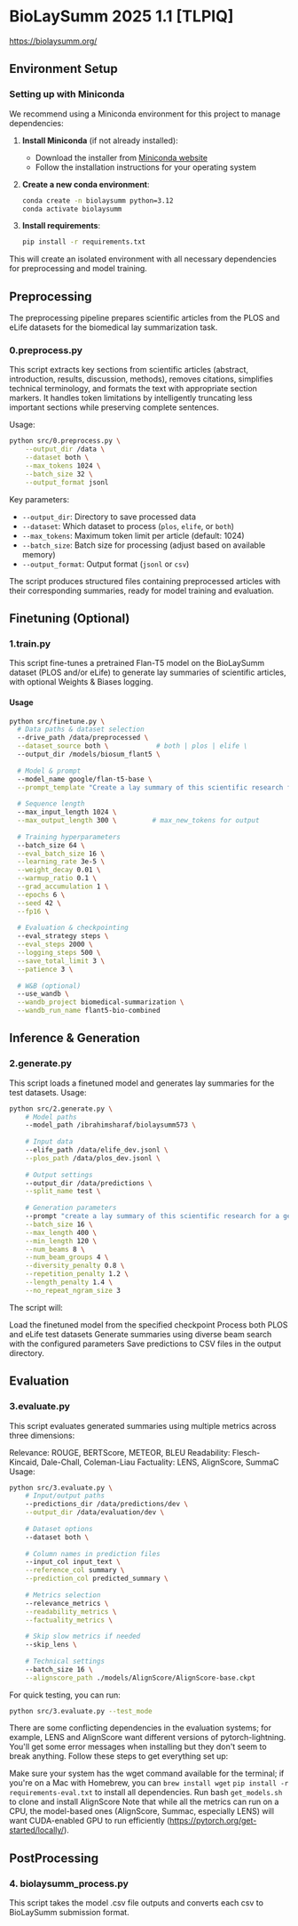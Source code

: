 # BioLaySumm 2025 1.1 [TLPIQ]

https://biolaysumm.org/

## Environment Setup

### Setting up with Miniconda

We recommend using a Miniconda environment for this project to manage dependencies:

1. **Install Miniconda** (if not already installed):
   - Download the installer from [Miniconda website](https://docs.conda.io/en/latest/miniconda.html)
   - Follow the installation instructions for your operating system

2. **Create a new conda environment**:
   ```bash
   conda create -n biolaysumm python=3.12
   conda activate biolaysumm
   ```

3. **Install requirements**:
   ```bash
   pip install -r requirements.txt
   ```

This will create an isolated environment with all necessary dependencies for preprocessing and model training.

## Preprocessing

The preprocessing pipeline prepares scientific articles from the PLOS and eLife datasets for the biomedical lay summarization task.

### 0.preprocess.py

This script extracts key sections from scientific articles (abstract, introduction, results, discussion, methods), removes citations, simplifies technical terminology, and formats the text with appropriate section markers. It handles token limitations by intelligently truncating less important sections while preserving complete sentences.

Usage:

```bash
python src/0.preprocess.py \
    --output_dir /data \
    --dataset both \
    --max_tokens 1024 \
    --batch_size 32 \
    --output_format jsonl
 ```

Key parameters:
- `--output_dir`: Directory to save processed data
- `--dataset`: Which dataset to process (`plos`, `elife`, or `both`)
- `--max_tokens`: Maximum token limit per article (default: 1024)
- `--batch_size`: Batch size for processing (adjust based on available memory)
- `--output_format`: Output format (`jsonl` or `csv`)

The script produces structured files containing preprocessed articles with their corresponding summaries, ready for model training and evaluation.

## Finetuning (Optional)

### 1.train.py

This script fine-tunes a pretrained Flan-T5 model on the BioLaySumm dataset (PLOS and/or eLife) to generate lay summaries of scientific articles, with optional Weights & Biases logging.

#### Usage

```bash
python src/finetune.py \
  # Data paths & dataset selection
  --drive_path /data/preprocessed \
  --dataset_source both \            # both | plos | elife \
  --output_dir /models/biosum_flant5 \
  
  # Model & prompt
  --model_name google/flan-t5-base \
  --prompt_template "Create a lay summary of this scientific research for a general audience who has no background in biology: " \
  
  # Sequence length
  --max_input_length 1024 \
  --max_output_length 300 \         # max_new_tokens for output
  
  # Training hyperparameters
  --batch_size 64 \
  --eval_batch_size 16 \
  --learning_rate 3e-5 \
  --weight_decay 0.01 \
  --warmup_ratio 0.1 \
  --grad_accumulation 1 \
  --epochs 6 \
  --seed 42 \
  --fp16 \
  
  # Evaluation & checkpointing
  --eval_strategy steps \
  --eval_steps 2000 \
  --logging_steps 500 \
  --save_total_limit 3 \
  --patience 3 \
  
  # W&B (optional)
  --use_wandb \
  --wandb_project biomedical-summarization \
  --wandb_run_name flant5-bio-combined
```

## Inference & Generation

### 2.generate.py
This script loads a finetuned model and generates lay summaries for the test datasets.
Usage:
```bash
python src/2.generate.py \
    # Model paths
    --model_path /ibrahimsharaf/biolaysumm573 \
    
    # Input data
    --elife_path /data/elife_dev.jsonl \
    --plos_path /data/plos_dev.jsonl \
    
    # Output settings
    --output_dir /data/predictions \
    --split_name test \
    
    # Generation parameters
    --prompt "create a lay summary of this scientific research for a general audience who has no background in biology: " \
    --batch_size 16 \
    --max_length 400 \
    --min_length 120 \
    --num_beams 8 \
    --num_beam_groups 4 \
    --diversity_penalty 0.8 \
    --repetition_penalty 1.2 \
    --length_penalty 1.4 \
    --no_repeat_ngram_size 3
```
The script will:

Load the finetuned model from the specified checkpoint
Process both PLOS and eLife test datasets
Generate summaries using diverse beam search with the configured parameters
Save predictions to CSV files in the output directory.


## Evaluation

### 3.evaluate.py
This script evaluates generated summaries using multiple metrics across three dimensions:

Relevance: ROUGE, BERTScore, METEOR, BLEU
Readability: Flesch-Kincaid, Dale-Chall, Coleman-Liau
Factuality: LENS, AlignScore, SummaC
Usage:

```bash
python src/3.evaluate.py \
    # Input/output paths
    --predictions_dir /data/predictions/dev \
    --output_dir /data/evaluation/dev \
    
    # Dataset options
    --dataset both \
    
    # Column names in prediction files
    --input_col input_text \
    --reference_col summary \
    --prediction_col predicted_summary \
    
    # Metrics selection
    --relevance_metrics \
    --readability_metrics \
    --factuality_metrics \
    
    # Skip slow metrics if needed
    --skip_lens \
    
    # Technical settings
    --batch_size 16 \
    --alignscore_path ./models/AlignScore/AlignScore-base.ckpt
```

For quick testing, you can run:

```bash
python src/3.evaluate.py --test_mode
```

There are some conflicting dependencies in the evaluation systems; for example, LENS and AlignScore want different versions of pytorch-lightning. You'll get some error messages when installing but they don't seem to break anything. Follow these steps to get everything set up:

Make sure your system has the wget command available for the terminal; if you're on a Mac with Homebrew, you can `brew install wget`
`pip install -r requirements-eval.txt` to install all dependencies.
Run bash `get_models.sh` to clone and install AlignScore
Note that while all the metrics can run on a CPU, the model-based ones (AlignScore, Summac, especially LENS) will want CUDA-enabled GPU to run efficiently (https://pytorch.org/get-started/locally/).


## PostProcessing

### 4. biolaysumm_process.py

This script takes the model .csv file outputs and converts each csv to BioLaySumm submission format.



